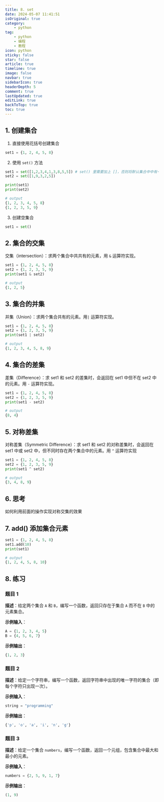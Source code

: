 ```yaml
---
title: 8. set 
date: 2024-05-07 11:41:51
isOriginal: true
category:
    - python
tag:
    - python
    - 编程
    - 教程
icon: python
sticky: false
star: false
article: true
timeline: true
image: false
navbar: true
sidebarIcon: true
headerDepth: 5
comment: true
lastUpdated: true
editLink: true
backToTop: true
toc: true
---
```


## 1. 创建集合

1. 直接使用花括号创建集合

```python
set1 = {1, 2, 4, 5, 8}
```

2. 使用 `set()` 方法

```python
set1 = set([1,2,3,4,1,3,8,5,5]) # set() 里需要加上 []，否则将默认集合中中有一个元素
set2 = set([1,9,3,2,5])

print(set1)
print(set2)

# output
{1, 2, 3, 4, 5, 8}
{1, 2, 3, 5, 9}
```

3. 创建空集合

```python
set1 = set()
```



## 2. 集合的交集

交集（intersection）：求两个集合中共共有的元素，用 `&` 运算符实现。

```python
set1 = {1, 2, 4, 5, 8}
set2 = {1, 2, 3, 5, 9}
print(set1 & set2)

# output
{1, 2, 5}
```

## 3. 集合的并集

并集（Union）：求两个集合共有的元素。用`|` 运算符实现。

```python
set1 = {1, 2, 4, 5, 8}
set2 = {1, 2, 3, 5, 9}
print(set1 | set2)

# output
{1, 2, 3, 4, 5, 8, 9}
```

## 4. 集合的差集

差集（Difference）：求 set1 和 set2 的差集时，会返回在 set1 中但不在 set2 中的元素。用 `-` 运算符实现。

```python
set1 = {1, 2, 4, 5, 8}
set2 = {1, 2, 3, 5, 9}
print(set1 - set2)

# output
{8, 4}
```

## 5.  对称差集

对称差集（Symmetric Difference）：求 set1 和 set2 的对称差集时，会返回在 set1 中或 set2 中，但不同时存在两个集合中的元素。用 `^` 运算符实现

```python
set1 = {1, 2, 4, 5, 8}
set2 = {1, 2, 3, 5, 9}
print(set1 ^ set2)

# output
{3, 4, 8, 9}
```

## 6. 思考

如何利用前面的操作实现对称交集的效果



## 7. add() 添加集合元素

```python
set1 = {1, 2, 4, 5, 8}
set1.add(10)
print(set1)

# output
{1, 2, 4, 5, 8, 10}
```

## 8. 练习

### 题目 1

**描述**：给定两个集合 `A` 和 `B`，编写一个函数，返回只存在于集合 `A` 而不在 `B` 中的元素集合。

**示例输入**：

```python
A = {1, 2, 3, 4, 5}
B = {4, 5, 6, 7}
```

**示例输出**：

```python
{1, 2, 3}
```

### 题目 2

**描述**：给定一个字符串，编写一个函数，返回字符串中出现的唯一字符的集合（即每个字符只出现一次）。

**示例输入**：

```python
string = "programming"
```

**示例输出**：

```python
{'p', 'o', 'a', 'i', 'n', 'g'}
```

### 题目 3

**描述**：给定一个集合 `numbers`，编写一个函数，返回一个元组，包含集合中最大和最小的元素。

**示例输入**：

```python
numbers = {2, 5, 9, 1, 7}
```

**示例输出**：

```python
(1, 9)
```
